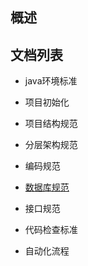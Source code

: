 

## 概述

## 文档列表

* java环境标准

* 项目初始化

* 项目结构规范

* 分层架构规范

* 编码规范

* [数据库规范](./doc/数据库规范.md)

* 接口规范

* 代码检查标准

* 自动化流程
